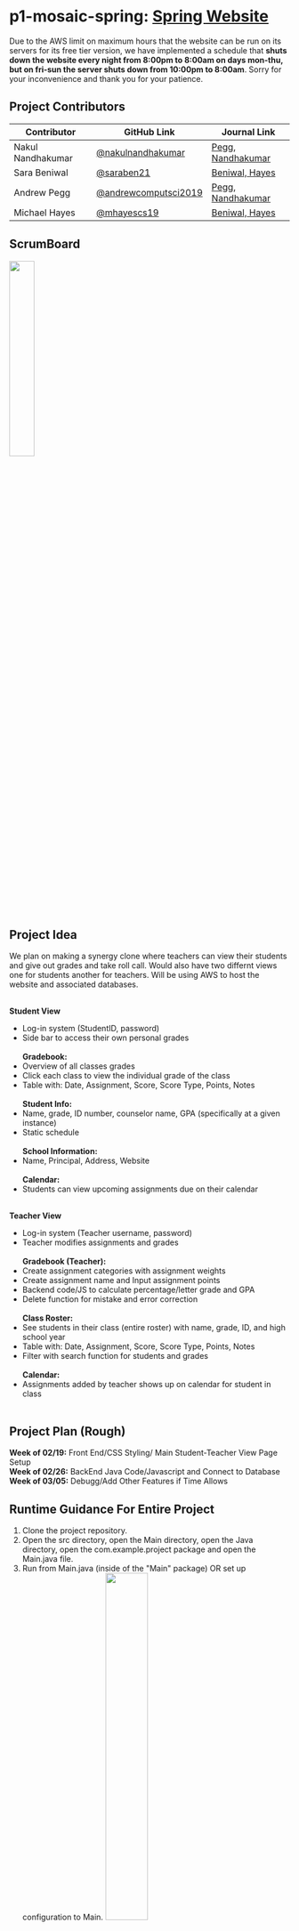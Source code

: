 # p1-mosaic-spring: [Spring Website](http://ec2-44-239-226-169.us-west-2.compute.amazonaws.com/)
Due to the AWS limit on maximum hours that the website can be run on its servers for its free tier version, we have implemented a schedule that **shuts down the website every night from 8:00pm to 8:00am on days mon-thu, but on fri-sun the server shuts down from 10:00pm to 8:00am**. Sorry for your inconvenience and thank you for your patience.

## Project Contributors
| Contributor | GitHub Link | Journal Link |
| ----------- | ----------- | ----------- | 
| Nakul Nandhakumar | [@nakulnandhakumar](https://github.com/nakulnandhakumar) | [Pegg, Nandhakumar](https://docs.google.com/document/d/13jZuundZrvb5XTzzLQkuICyFDAwaFdN6_um2oTZFZNU/edit?usp=sharing)
| Sara Beniwal | [@saraben21](https://github.com/saraben21) | [Beniwal, Hayes](https://docs.google.com/document/d/1GPklRpwd5uyFdQljSgF4cZS6Uk6-eDf4EA25CQx3Ngc/edit?usp=sharing)
| Andrew Pegg | [@andrewcomputsci2019](https://github.com/andrewcomputsci2019) | [Pegg, Nandhakumar](https://docs.google.com/document/d/13jZuundZrvb5XTzzLQkuICyFDAwaFdN6_um2oTZFZNU/edit?usp=sharing)
| Michael Hayes | [@mhayescs19](https://github.com/mhayescs19) | [Beniwal, Hayes](https://docs.google.com/document/d/1GPklRpwd5uyFdQljSgF4cZS6Uk6-eDf4EA25CQx3Ngc/edit?usp=sharing)

## ScrumBoard
<a href="https://github.com/mhayescs19/p1-mosaic-spring/projects/1"><img src="https://github.com/mhayescs19/p1-mosaic-spring/blob/master/assets/board-entire-button.png" width="30%" height="auto"><a/> 

## Project Idea
We  plan on making a synergy clone where teachers can view their students and give out grades and take roll call. Would also have two differnt views one for students another for teachers. Will be using AWS to host the website and associated databases. <br><br>

**Student View**
- Log-in system (StudentID, password)
- Side bar to access their own personal grades <br> <br>
**Gradebook:**
- Overview of all classes grades
- Click each class to view the individual grade of the class
- Table with: Date, Assignment, Score, Score Type, Points, Notes <br> <br>
**Student Info:**
- Name, grade, ID number, counselor name, GPA (specifically at a given instance)
- Static schedule <br> <br>
**School Information:**
- Name, Principal, Address, Website <br> <br>
**Calendar:**
- Students can view upcoming assignments due on their calendar <br> <br>

**Teacher View**
- Log-in system (Teacher username, password)
- Teacher modifies assignments and grades <br> <br>
**Gradebook (Teacher):**
- Create assignment categories with assignment weights
- Create assignment name and Input assignment points
- Backend code/JS to calculate percentage/letter grade and GPA
- Delete function for mistake and error correction <br> <br>
**Class Roster:**
- See students in their class (entire roster) with name, grade, ID, and high school year
- Table with: Date, Assignment, Score, Score Type, Points, Notes
- Filter with search function for students and grades <br> <br>
**Calendar:**
- Assignments added by teacher shows up on calendar for student in class <br> <br>

## Project Plan (Rough)
**Week of 02/19:** Front End/CSS Styling/ Main Student-Teacher View Page Setup <br> 
**Week of 02/26:** BackEnd Java Code/Javascript and Connect to Database <br> 
**Week of 03/05:** Debugg/Add Other Features if Time Allows <br>
  
## Runtime Guidance For Entire Project
1. Clone the project repository.
2. Open the src directory, open the Main directory, open the Java directory, open the com.example.project package and open the Main.java file.
3. Run from Main.java (inside of the "Main" package) OR set up configuration to Main.
<img src="https://github.com/mhayescs19/p1-mosaic-spring/blob/master/assets/runtime-main-java.png" height="auto" width="40%"> <img src="https://github.com/mhayescs19/p1-mosaic-spring/blob/master/assets/runtime-config.png" width="45%" height="auto">

## 2/18  Weekly Project Contributions and Artifacts Log
### Week 10
### 1. [Student Contact Info Front End](https://github.com/mhayescs19/p1-mosaic-spring/issues/11)
Adaptation of a nav bar menu was combined with a custom table created using nested divs and CSS styling to create boxes for a table. Created by Michael Hayes <br> <br>
**Contents**
* Div class [studentInfo](https://github.com/mhayescs19/p1-mosaic-spring/blob/master/src/main/resources/static/css/student-info.css#L23) used to shift the header and table in the main content area to the right in order to fit the vertical nav bar to the left
* Nested divs used with the repeating div classes [wrapper](https://github.com/mhayescs19/p1-mosaic-spring/blob/master/src/main/resources/templates/synergy/studentInfo.html#L20) and box in order to style each box the [same](https://github.com/mhayescs19/p1-mosaic-spring/blob/313d3439f6662f07ffb090a2e5b9e45bd257d1c7/src/main/resources/static/css/student-info.css#L41)
* [float: left](https://github.com/mhayescs19/p1-mosaic-spring/blob/313d3439f6662f07ffb090a2e5b9e45bd257d1c7/src/main/resources/static/css/student-info.css#L43) aligns all of the boxes to the left and prevents a margin appearing in between each box (other styling like display: inline-block caused the whitespace and prevented the boxes from lookin like a table) <br> <br>

**Runtime Guidance**
- Click "Synergy" on main navigation bar
- Click "Student View"
- Select "Student Info" in second navigation bar to view table

### 2. [Teacher View Front End](https://github.com/mhayescs19/p1-mosaic-spring/issues/12) & [Teacher View CSS Styling](https://github.com/mhayescs19/p1-mosaic-spring/issues/14)
Created form for teachers to enter student information and grade in their class for a class roster. Uses Michael's NavBar code and CSS Styling for background page styling and formatting for displaying students. Created by Nakul Nandhakumar. <br> <br>
**Contents**
* Created [Synergy Java Class File](https://github.com/mhayescs19/p1-mosaic-spring/blob/master/src/main/resources/templates/synergy/teacherView.html#L53) with [Decorators](https://github.com/mhayescs19/p1-mosaic-spring/blob/master/src/main/java/synergy/Synergy.java#L22-L36) from Mr. M's code for error checking and validation of attributes in form
* [Form](https://github.com/mhayescs19/p1-mosaic-spring/blob/master/src/main/resources/templates/synergy/teacherView.html#L49) using passed in [Thymleaf Objects](https://github.com/mhayescs19/p1-mosaic-spring/blob/master/src/main/resources/templates/synergy/teacherView.html#L53) from Synergy Java Class File for validation, error message printing, and displaying entered form information
* [CSS Styling for Form](https://github.com/mhayescs19/p1-mosaic-spring/blob/master/src/main/resources/templates/synergy/teacherView.html#L7) using [div classes](https://github.com/mhayescs19/p1-mosaic-spring/blob/master/src/main/resources/templates/synergy/teacherView.html#L33) and hover for the submit button <br> <br>

**Runtime Guidance**
- Click on Synergy on main navigation bar
- Click Teacher View
- Fill out form

### 3.

## 2/05  Weekly Project Contributions and Artifacts Log
### Week 8
<!-- # [Tickets Video](https://drive.google.com/file/d/1hbOL0yeJWl4qi3kuO4QO8DL3UynJ-QnG/view?usp=sharing) -->
### 1. [Set Up Spring Boot Barebones Via JetBrains Tutorial + Example Nav Bar Imported](https://github.com/mhayescs19/p1-mosaic-spring/issues/1) - [HTML PAGE](http://ec2-54-185-111-14.us-west-2.compute.amazonaws.com/#)
A basic menu was implemented. The main challenges was implementing the CSS styling. Temporary inline CSS styling was used to get the menu to function. Created by Michael Hayes <br>
**Contents** <br>
* Basic JetBrains tutorial + Mr. M example code with MainController.java was used to create a homepage with an [example menu](https://github.com/mhayescs19/p1-mosaic-spring/blob/master/src/main/resources/templates/fragments/header.html) with [CSS styling](https://github.com/mhayescs19/p1-mosaic-spring/blob/a0dd3df31cad9d3179b6f75ad2dfc7cf3c6841e9/src/main/resources/templates/fragments/headfile.html#L14) (temporary inline CSS styling imported in headfile to header - Direct use of a .css file seems better).
* A [hyperlink list](https://github.com/mhayescs19/p1-mosaic-spring/blob/a0dd3df31cad9d3179b6f75ad2dfc7cf3c6841e9/src/main/resources/templates/ap-practice/menuAP.html#L54) on a page that is liked via the menu also sends the user to 4 separate pages that host some FRQs

### 2. [Michael Display Unit 5 AP FRQ](https://github.com/mhayescs19/p1-mosaic-spring/issues/4) - [HTML PAGE](http://ec2-54-185-111-14.us-west-2.compute.amazonaws.com/ap-practice/michael)
The PasswordGenerator class is implemented onto an HTML page with the corresponding inputs for a prefix and length of randomized string of characters to generate a unique password. Additionally the all of the generated passwords are also displayed via a table below the "interactable" area of the page. No CSS styling has been implemented yet. Created by Michael Hayes <br>
**Contents** <br>
* Similar [@GetParam decorators used](https://github.com/mhayescs19/p1-mosaic-spring/blob/a0dd3df31cad9d3179b6f75ad2dfc7cf3c6841e9/src/main/java/com/example/project/MainController.java#L65) for two separate variables in apPracticeMichael method in MainController.java
* Merged pali lab and table COVID19 api call HTML examples: used [two input fields in a single form](https://github.com/mhayescs19/p1-mosaic-spring/blob/a0dd3df31cad9d3179b6f75ad2dfc7cf3c6841e9/src/main/resources/templates/ap-practice/michael.html#L10) and [one table](https://github.com/mhayescs19/p1-mosaic-spring/blob/a0dd3df31cad9d3179b6f75ad2dfc7cf3c6841e9/src/main/resources/templates/ap-practice/michael.html#L19) (* see comments in michael.html as I shared my learning and remaining confusions about the HTML tags used)

### 3. [Nakul Display Unit 4 AP FRQ](https://github.com/mhayescs19/p1-mosaic-spring/issues/2) - [HTML PAGE](http://ec2-54-185-111-14.us-west-2.compute.amazonaws.com/ap-practice/nakul)
The Unit 4 AP FRQ contained the directions for writing a class called Consecutive. There was only one part and that was to make a program in this class that takes a string, evaluates the number of times a character appears consecutively for each character in the string, and returns the character that appears the most consecutively and how many times it appeared. The input is taken and the result is displayed via an HTML page and CSS Styling was applied to make the page unique. Created by Nakul Nandhakumar <br>
**Contents** <br>
* [@GetParam Spring Command](https://github.com/mhayescs19/p1-mosaic-spring/blob/master/src/main/java/com/example/project/MainController.java#L65) and Thymeleaf Engine was used to receive information from [form](https://github.com/mhayescs19/p1-mosaic-spring/blob/master/src/main/resources/templates/ap-practice/nakul.html#L20) with user information entered
* [CSS Styling File](https://github.com/mhayescs19/p1-mosaic-spring/issues/2) with text formatting, colors, etc. added for HTML page's paragrpahs, headers, div blocks, etc.
* [Thymeleaf Objects](https://github.com/mhayescs19/p1-mosaic-spring/blob/master/src/main/resources/templates/ap-practice/nakul.html#L30) used to assign and display data to HTML page

### 4. [Nakul Javascript Pythagorean Lab](https://github.com/mhayescs19/p1-mosaic-spring/issues/2) - [HTML PAGE](http://ec2-54-185-111-14.us-west-2.compute.amazonaws.com/labs/Pythagorean)
Created a simple page that uses user input for the legs of a right triangle and uses the pythagorean theoream to calculate the hypotenuse of the right triangle. No CSS Styling for this page yet. Created by Nakul Nandhakumar <br>
**Contents** <br>
* [Pythagoras](https://github.com/mhayescs19/p1-mosaic-spring/blob/master/src/main/resources/templates/labs/Pythagorean.html#L23) HTML file for Pythagoreas
* [Embedded Javascript](https://github.com/mhayescs19/p1-mosaic-spring/blob/master/src/main/resources/templates/labs/Pythagorean.html#L23) using script tag that takes user input from [form](https://github.com/mhayescs19/p1-mosaic-spring/blob/master/src/main/resources/templates/labs/Pythagorean.html#L23) for "a" and "b" values of right-triangle.
* [@GetMapping](https://github.com/mhayescs19/p1-mosaic-spring/blob/master/src/main/java/com/example/project/MainController.java#L75) to create root for menuLab and Pythagoras root page and added [LABS](https://github.com/mhayescs19/p1-mosaic-spring/blob/master/src/main/resources/templates/fragments/header.html#L11) tab in header file to have the tab appear on the navigation bar.

### 5. [Andrew Frq1 web implementation](https://github.com/mhayescs19/p1-mosaic-spring/issues/3) - [WebPage](http://ec2-54-185-111-14.us-west-2.compute.amazonaws.com/ap-practice/andrew)
Created a backend that able to intercept an java object using @ModelAttribute to capture the http request, with the given http request I then create the object needed to the frq1 prombelm. I then take the returns from the frq1 class and then use theymleaf to pass it back to the html page. I also used to differnt submit oppitons one one form.
**Content**<br>
* [th:object](https://github.com/mhayescs19/p1-mosaic-spring/blob/master/src/main/resources/templates/ap-practice/Andrew/andrew.html#L63) this takes in inputs and adds it to a java object.
* [two subbmit opptions](https://github.com/mhayescs19/p1-mosaic-spring/blob/master/src/main/resources/templates/ap-practice/Andrew/andrew.html#L69) this allows you subbmit with either a get mapping or a postmapping.
* [DTO](https://github.com/mhayescs19/p1-mosaic-spring/blob/master/src/main/java/AndrewFrq1/StringStruct.java) a java class with the sole job of storing data to transfer to another class.

### 6. [Sara Display Unit 3 AP FRQ](https://github.com/mhayescs19/p1-mosaic-spring/issues/5) - [HTML PAGE](http://ec2-54-185-111-14.us-west-2.compute.amazonaws.com/ap-practice/sara)
The Unit 3 AP FRQ #1 contained the directions for sending messages to an individual who is planning to attend a party. The code is meant to ask the user if they are attending the party by taking their answer in as a boolean, and if so, to enter what meal they would like to eat using integer values to represent specific items. The input is taken and the result is displayed (string/string concatenation) via an HTML page. Created by Sara Beniwal <br>
**Contents** <br>
* [@GetParam Spring Command](https://github.com/mhayescs19/p1-mosaic-spring/blob/master/src/main/java/com/example/project/MainController.java#L90) and Thymeleaf Engine was used to receive information from [form](https://github.com/mhayescs19/p1-mosaic-spring/blob/master/src/main/resources/templates/ap-practice/sara.html) with user information entered
* [Thymeleaf Objects](https://github.com/mhayescs19/p1-mosaic-spring/blob/master/src/main/resources/templates/ap-practice/sara.html#L3) used to assign and display data to HTML page

### 7. [Implement Hangman Java Backend From Previous Project](https://github.com/mhayescs19/p1-mosaic-spring/issues/7)
Ported Hangman Model and Control code from a trimester 1 swing based project. Two interfaces were attempted: First a restricted input text field to retrieve a character and second a-z buttons which the user can interact. The latter button clicks were chosen for the final user interaction. Created by Michael Hayes <br>
**Contents**
* Button presses return a value to the backend, control code manages letter check
* Java [control object](https://github.com/mhayescs19/p1-mosaic-spring/blob/2243945656fe4b91692345692625775b404a80cb/src/main/java/com/example/project/MainController.java#L124) manages checking the letter and displaying the phrase. This object also hosts many other attributes, including a connection to model which is used for phrase
* Control_java is a [global scope](https://github.com/mhayescs19/p1-mosaic-spring/blob/2243945656fe4b91692345692625775b404a80cb/src/main/java/com/example/project/MainController.java#L18) in order to keep the phrase for multiple guesses since the @GetMapping is a function and local scope applies
* Investigating button returns led to a possible solution using JS but normal [HTML attributes](https://github.com/mhayescs19/p1-mosaic-spring/blob/2243945656fe4b91692345692625775b404a80cb/src/main/resources/templates/labs/hangman.html#L56) were used to return correct letter using value="" incapsulating it in a <form>
